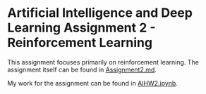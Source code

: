 # Artificial Intelligence and Deep Learning Assignment 2 - Reinforcement Learning

This assignment focuses primarily on reinforcement learning.  The assignment itself can be found in [Assignment2.md](https://github.com/anyapriya/ExamplesOfWork/blob/master/LSE%20-%20Artificial%20Intelligence%20and%20Deep%20Learning/Assignment2/Assignment2.md).

My work for the assignment can be found in [AIHW2.ipynb](https://github.com/anyapriya/ExamplesOfWork/blob/master/LSE%20-%20Artificial%20Intelligence%20and%20Deep%20Learning/Assignment2/AIHW2.ipynb).

